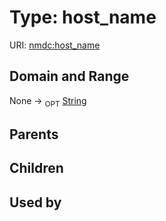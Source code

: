 
# Type: host_name




URI: [nmdc:host_name](https://microbiomedata/meta/host_name)


## Domain and Range

None ->  <sub>OPT</sub> [String](types/String.md)

## Parents


## Children


## Used by

